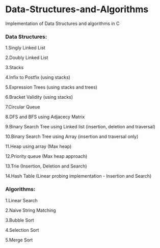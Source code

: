 # Data-Structures-and-Algorithms
Implementation of Data Structures and algorithms in C


### Data Structures:

1.Singly Linked List

2.Doubly Linked List

3.Stacks

4.Infix to Postfix (using stacks)

5.Expression Trees (using stacks and trees)

6.Bracket Validity (using stacks)

7.Circular Queue

8.DFS and BFS using Adjacecy Matrix

9.Binary Search Tree using Linked list (insertion, deletion and traversal)

10.Binary Search Tree using Array (insertion and traversal only)

11.Heap using array (Max heap)

12.Priority queue (Max heap approach)

13.Trie (Insertion, Deletion and Search)

14.Hash Table (Linear probing implementation - Insertion and Search)

### Algorithms:

1.Linear Search

2.Naive String Matching

3.Bubble Sort

4.Selection Sort

5.Merge Sort